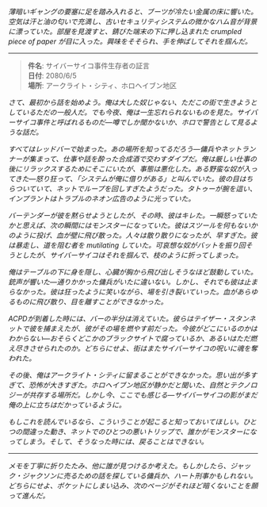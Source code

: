 _薄暗いギャングの要塞に足を踏み入れると、ブーツが冷たい金属の床に響いた。空気は汗と油の匂いで充満し、古いセキュリティシステムの微かなハム音が背景に漂っていた。部屋を見渡すと、錆びた端末の下に押し込まれた crumpled piece of paper が目に入った。興味をそそられ、手を伸ばしてそれを掴んだ。_

---

> **件名**: サイバーサイコ事件生存者の証言  
> **日付**: 2080/6/5  
> **場所**: アークライト・シティ、ホロヘイブン地区

_さて、最初から話を始めよう。俺は大した奴じゃない、ただこの街で生きようとしているただの一般人だ。でも今夜、俺は一生忘れられないものを見た。サイバーサイコ事件と呼ばれるものだ—噂でしか聞かないか、ホロで警告として見るような話だ。_

_すべてはレッドバーで始まった。あの場所を知ってるだろう—傭兵やネットランナーが集まって、仕事や話を酔った合成酒で交わすダイブだ。俺は厳しい仕事の後にリラックスするためにそこにいたが、事態は悪化した。ある野蛮な奴が入ってきた—怒り狂って、「システムが俺に借りがある」と叫んでいた。彼の目はちらついていて、ネットでループを回しすぎたようだった。タトゥーが腕を這い、インプラントはトラブルのネオン広告のように光っていた。_

_バーテンダーが彼を黙らせようとしたが、その時、彼はキレた。一瞬怒っていたかと思えば、次の瞬間にはモンスターになっていた。彼はスツールを何もないかのように投げ、血が壁に飛び散った。人々は散り散りになったが、早すぎた。彼は暴走し、道を阻む者を mutilating していた。可哀想な奴がバットを振り回そうとしたが、サイバーサイコはそれを掴んで、枝のように折ってしまった。_

_俺はテーブルの下に身を隠し、心臓が胸から飛び出しそうなほど鼓動していた。銃声が響いた—通りかかった傭兵がいたに違いない。しかし、それでも彼は止まらなかった。彼は狂ったように笑いながら、場を引き裂いていった。血があらゆるものに飛び散り、目を離すことができなかった。_

_ACPDが到着した時には、バーの半分は消えていた。彼らはテイザー・スタンネットで彼を捕まえたが、彼がその場を燃やす前だった。今彼がどこにいるのかはわからない—おそらくどこかのブラックサイトで腐っているか、あるいはただ燃え尽きさせられたのか。どちらにせよ、街はまたサイバーサイコの呪いに魂を奪われた。_

_その後、俺はアークライト・シティに留まることができなかった。思い出が多すぎて、恐怖が大きすぎた。ホロヘイブン地区が静かだと聞いた、自然とテクノロジーが共存する場所だ。しかし今、ここでも感じる—サイバーサイコの影がまだ俺の上に立ちはだかっているように。_

_もしこれを読んでいるなら、こういうことが起こると知っておいてほしい。ひとつの間違った動き、ネットでのひとつの悪いトリップで、誰かがモンスターになってしまう。そして、そうなった時には、戻ることはできない。_

---

_メモを丁寧に折りたたみ、他に誰が見つけるか考えた。もしかしたら、ジャック・ジャクソンに売るための話を探している傭兵か、ハート刑事かもしれない。どちらにせよ、ポケットにしまい込み、次のページがそれほど暗くないことを願って進んだ。_
